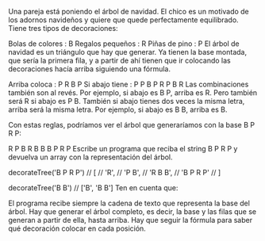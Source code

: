Una pareja está poniendo el árbol de navidad. El chico es un motivado de los adornos navideños y quiere que quede perfectamente equilibrado. Tiene tres tipos de decoraciones:

Bolas de colores : B Regalos pequeños : R Piñas de pino : P El árbol de navidad es un triángulo que hay que generar. Ya tienen la base montada, que sería la primera fila, y a
partir de ahí tienen que ir colocando las decoraciones hacía arriba siguiendo una fórmula.

Arriba coloca : P R B P Si abajo tiene : P P B P R P B R Las combinaciones también son al revés. Por ejemplo, si abajo es B P, arriba es R. Pero también será R si abajo es P B.
También si abajo tienes dos veces la misma letra, arriba será la misma letra. Por ejemplo, si abajo es B B, arriba es B.

Con estas reglas, podríamos ver el árbol que generaríamos con la base B P R P:

R P B R B B B P R P Escribe un programa que reciba el string B P R P y devuelva un array con la representación del árbol.

decorateTree('B P R P') // [ // 'R', // 'P B', // 'R B B', // 'B P R P' // ]

decorateTree('B B') // ['B', 'B B'] Ten en cuenta que:

El programa recibe siempre la cadena de texto que representa la base del árbol. Hay que generar el árbol completo, es decir, la base y las filas que se generan a partir de ella,
hasta arriba. Hay que seguir la fórmula para saber qué decoración colocar en cada posición.
